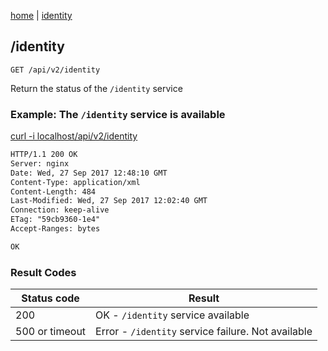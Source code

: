 [home](/home) | [identity](/docs/api/v2/identity)

## /identity

`GET /api/v2/identity`

Return the status of the `/identity` service

### Example: The `/identity` service is available

[curl -i localhost/api/v2/identity](/api/v2/identity)

```html
HTTP/1.1 200 OK
Server: nginx
Date: Wed, 27 Sep 2017 12:48:10 GMT
Content-Type: application/xml
Content-Length: 484
Last-Modified: Wed, 27 Sep 2017 12:02:40 GMT
Connection: keep-alive
ETag: "59cb9360-1e4"
Accept-Ranges: bytes

OK
```

### Result Codes
Status code|Result
---|---
200|OK - `/identity` service available
500 or timeout|Error - `/identity` service failure. Not available
